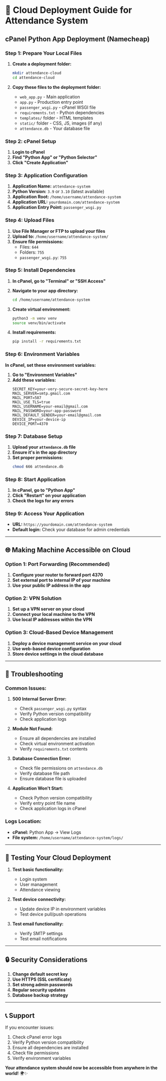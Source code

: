 # 🚀 Cloud Deployment Guide for Attendance System

## **cPanel Python App Deployment (Namecheap)**

### **Step 1: Prepare Your Local Files**

1. **Create a deployment folder:**
   ```bash
   mkdir attendance-cloud
   cd attendance-cloud
   ```

2. **Copy these files to the deployment folder:**
   - `web_app.py` - Main application
   - `app.py` - Production entry point
   - `passenger_wsgi.py` - cPanel WSGI file
   - `requirements.txt` - Python dependencies
   - `templates/` folder - HTML templates
   - `static/` folder - CSS, JS, images (if any)
   - `attendance.db` - Your database file

### **Step 2: cPanel Setup**

1. **Login to cPanel**
2. **Find "Python App" or "Python Selector"**
3. **Click "Create Application"**

### **Step 3: Application Configuration**

1. **Application Name:** `attendance-system`
2. **Python Version:** `3.9` or `3.10` (latest available)
3. **Application Root:** `/home/username/attendance-system`
4. **Application URL:** `yourdomain.com/attendance-system`
5. **Application Entry Point:** `passenger_wsgi.py`

### **Step 4: Upload Files**

1. **Use File Manager or FTP to upload your files**
2. **Upload to:** `/home/username/attendance-system/`
3. **Ensure file permissions:**
   - Files: `644`
   - Folders: `755`
   - `passenger_wsgi.py`: `755`

### **Step 5: Install Dependencies**

1. **In cPanel, go to "Terminal" or "SSH Access"**
2. **Navigate to your app directory:**
   ```bash
   cd /home/username/attendance-system
   ```

3. **Create virtual environment:**
   ```bash
   python3 -m venv venv
   source venv/bin/activate
   ```

4. **Install requirements:**
   ```bash
   pip install -r requirements.txt
   ```

### **Step 6: Environment Variables**

**In cPanel, set these environment variables:**

1. **Go to "Environment Variables"**
2. **Add these variables:**
   ```
   SECRET_KEY=your-very-secure-secret-key-here
   MAIL_SERVER=smtp.gmail.com
   MAIL_PORT=587
   MAIL_USE_TLS=true
   MAIL_USERNAME=your-email@gmail.com
   MAIL_PASSWORD=your-app-password
   MAIL_DEFAULT_SENDER=your-email@gmail.com
   DEVICE_IP=your-device-ip
   DEVICE_PORT=4370
   ```

### **Step 7: Database Setup**

1. **Upload your `attendance.db` file**
2. **Ensure it's in the app directory**
3. **Set proper permissions:**
   ```bash
   chmod 666 attendance.db
   ```

### **Step 8: Start Application**

1. **In cPanel, go to "Python App"**
2. **Click "Restart" on your application**
3. **Check the logs for any errors**

### **Step 9: Access Your Application**

- **URL:** `https://yourdomain.com/attendance-system`
- **Default login:** Check your database for admin credentials

---

## **🌐 Making Machine Accessible on Cloud**

### **Option 1: Port Forwarding (Recommended)**

1. **Configure your router to forward port 4370**
2. **Set external port to internal IP of your machine**
3. **Use your public IP address in the app**

### **Option 2: VPN Solution**

1. **Set up a VPN server on your cloud**
2. **Connect your local machine to the VPN**
3. **Use local IP addresses within the VPN**

### **Option 3: Cloud-Based Device Management**

1. **Deploy a device management service on your cloud**
2. **Use web-based device configuration**
3. **Store device settings in the cloud database**

---

## **🔧 Troubleshooting**

### **Common Issues:**

1. **500 Internal Server Error:**
   - Check `passenger_wsgi.py` syntax
   - Verify Python version compatibility
   - Check application logs

2. **Module Not Found:**
   - Ensure all dependencies are installed
   - Check virtual environment activation
   - Verify `requirements.txt` contents

3. **Database Connection Error:**
   - Check file permissions on `attendance.db`
   - Verify database file path
   - Ensure database file is uploaded

4. **Application Won't Start:**
   - Check Python version compatibility
   - Verify entry point file name
   - Check application logs in cPanel

### **Logs Location:**
- **cPanel:** Python App → View Logs
- **File system:** `/home/username/attendance-system/logs/`

---

## **📱 Testing Your Cloud Deployment**

1. **Test basic functionality:**
   - Login system
   - User management
   - Attendance viewing

2. **Test device connectivity:**
   - Update device IP in environment variables
   - Test device pull/push operations

3. **Test email functionality:**
   - Verify SMTP settings
   - Test email notifications

---

## **🔒 Security Considerations**

1. **Change default secret key**
2. **Use HTTPS (SSL certificate)**
3. **Set strong admin passwords**
4. **Regular security updates**
5. **Database backup strategy**

---

## **📞 Support**

If you encounter issues:
1. Check cPanel error logs
2. Verify Python version compatibility
3. Ensure all dependencies are installed
4. Check file permissions
5. Verify environment variables

**Your attendance system should now be accessible from anywhere in the world!** 🌍✨

